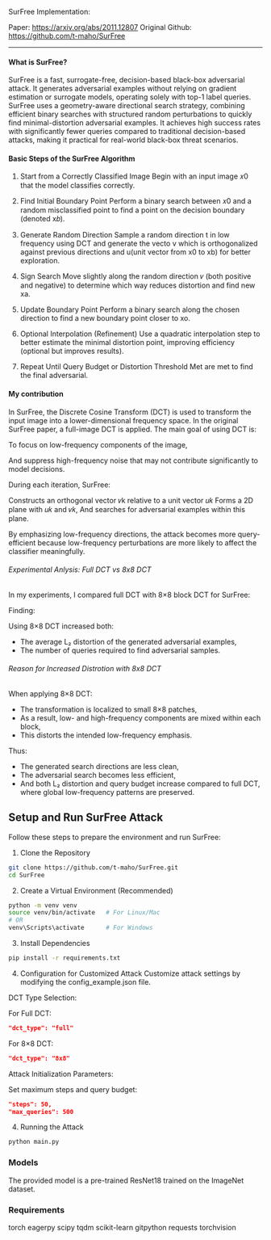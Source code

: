 SurFree Implementation:

Paper: https://arxiv.org/abs/2011.12807
Original Github: https://github.com/t-maho/SurFree

--------

#### What is SurFree?

SurFree is a fast, surrogate-free, decision-based black-box adversarial attack. It generates adversarial examples without relying on gradient estimation or surrogate models, operating solely with top-1 label queries. SurFree uses a geometry-aware directional search strategy, combining efficient binary searches with structured random perturbations to quickly find minimal-distortion adversarial examples. It achieves high success rates with significantly fewer queries compared to traditional decision-based attacks, making it practical for real-world black-box threat scenarios.

#### Basic Steps of the SurFree Algorithm

1. Start from a Correctly Classified Image
Begin with an input image 𝑥0 that the model classifies correctly.

2. Find Initial Boundary Point
Perform a binary search between 𝑥0 and a random misclassified point to find a point on the decision boundary (denoted x𝑏).

3. Generate Random Direction
Sample a random direction t in low frequency using DCT and generate the vecto v which is  orthogonalized against previous directions and u(unit vector from x0 to xb) for better exploration.


4. Sign Search
Move slightly along the random direction 𝑣 (both positive and negative) to determine which way reduces distortion and find new xa.

5. Update Boundary Point
Perform a binary search along the chosen direction to find a new boundary point closer to xo.


6. Optional Interpolation (Refinement)
Use a quadratic interpolation step to better estimate the minimal distortion point, improving efficiency (optional but improves results).

7. Repeat Until Query Budget or Distortion Threshold Met are met to find the final adversarial.

#### My contribution

In SurFree, the Discrete Cosine Transform (DCT) is used to transform the input image into a lower-dimensional frequency space. In the original SurFree paper, a full-image DCT is applied.
The main goal of using DCT is:

To focus on low-frequency components of the image,

And suppress high-frequency noise that may not contribute significantly to model decisions.

During each iteration, SurFree:

Constructs an orthogonal vector 𝑣k relative to a unit vector 𝑢𝑘
Forms a 2D plane with 𝑢𝑘 and 𝑣𝑘,
And searches for adversarial examples within this plane.

By emphasizing low-frequency directions, the attack becomes more query-efficient because low-frequency perturbations are more likely to affect the classifier meaningfully.

###### Experimental Anlysis: Full DCT vs 8x8 DCT

In my experiments, I compared full DCT with 8×8 block DCT for SurFree:

Finding: 

Using 8×8 DCT increased both:

- The average L₂ distortion of the generated adversarial examples,
- The number of queries required to find adversarial samples.

###### Reason for Increased Distrotion with 8x8 DCT 

When applying 8×8 DCT:

- The transformation is localized to small 8×8 patches,
- As a result, low- and high-frequency components are mixed within each block,
- This distorts the intended low-frequency emphasis.

Thus:

- The generated search directions are less clean,
- The adversarial search becomes less efficient,
- And both L₂ distortion and query budget increase compared to full DCT, where global low-frequency patterns are preserved.


## Setup and Run SurFree Attack

Follow these steps to prepare the environment and run SurFree:

1. Clone the Repository

```bash
git clone https://github.com/t-maho/SurFree.git
cd SurFree
```

2. Create a Virtual Environment (Recommended)

```bash
python -m venv venv
source venv/bin/activate   # For Linux/Mac
# OR
venv\Scripts\activate      # For Windows
```

3. Install Dependencies

```bash
pip install -r requirements.txt
```

4. Configuration for Customized Attack
Customize attack settings by modifying the config_example.json file.

DCT Type Selection:

For Full DCT:

```json
"dct_type": "full"
```

For 8×8 DCT:

```json
"dct_type": "8x8"
```

Attack Initialization Parameters:

Set maximum steps and query budget:

```json
"steps": 50,
"max_queries": 500
```

4. Running the Attack

```bash
python main.py
```

### Models
The provided model is a pre-trained ResNet18 trained on the ImageNet dataset.

### Requirements

torch
eagerpy
scipy
tqdm
scikit-learn
gitpython
requests
torchvision



